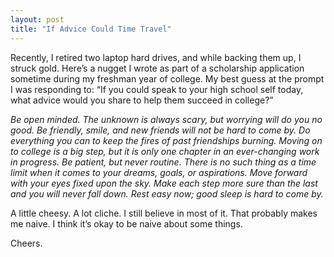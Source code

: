 ```yaml
---
layout: post
title: "If Advice Could Time Travel"
---
```


Recently, I retired two laptop hard drives, and while backing them up, I struck gold. Here’s a nugget I wrote as part of a scholarship application sometime during my freshman year of college. My best guess at the prompt I was responding to: “If you could speak to your high school self today, what advice would you share to help them succeed in college?”

*Be open minded. The unknown is always scary, but worrying will do you no good. Be friendly, smile, and new friends will not be hard to come by. Do everything you can to keep the fires of past friendships burning. Moving on to college is a big step, but it is only one chapter in an ever-changing work in progress. Be patient, but never routine. There is no such thing as a time limit when it comes to your dreams, goals, or aspirations. Move forward with your eyes fixed upon the sky. Make each step more sure than the last and you will never fall down. Rest easy now; good sleep is hard to come by.*

A little cheesy. A lot cliche. I still believe in most of it. That probably makes me naive. I think it’s okay to be naive about some things.

Cheers.
